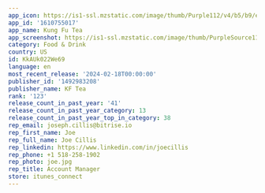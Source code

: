 ```yaml
---
app_icon: https://is1-ssl.mzstatic.com/image/thumb/Purple112/v4/b5/b9/e6/b5b9e682-4487-7a47-c52d-f0162948ef83/AppIcon-0-0-1x_U007emarketing-0-10-0-85-220.png/1024x1024bb.png
app_id: '1610755017'
app_name: Kung Fu Tea
app_screenshot: https://is1-ssl.mzstatic.com/image/thumb/PurpleSource112/v4/61/11/e0/6111e07d-d7a0-5249-fa01-b0c25de45c5d/66dcd7e4-986d-442e-84bc-5c141b8c73e9_App_Store_Images_1.jpg/1242x2688bb.png
category: Food & Drink
country: US
id: KkAUk022We69
language: en
most_recent_release: '2024-02-18T00:00:00'
publisher_id: '1492983208'
publisher_name: KF Tea
rank: '123'
release_count_in_past_year: '41'
release_count_in_past_year_category: 13
release_count_in_past_year_top_in_category: 38
rep_email: joseph.cillis@bitrise.io
rep_first_name: Joe
rep_full_name: Joe Cillis
rep_linkedin: https://www.linkedin.com/in/joecillis
rep_phone: +1 518-258-1902
rep_photo: joe.jpg
rep_title: Account Manager
store: itunes_connect
---
```

